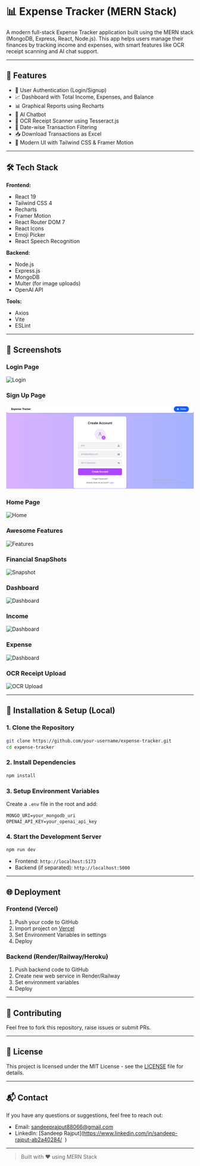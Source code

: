 
# 📊 Expense Tracker (MERN Stack)

A modern full-stack Expense Tracker application built using the MERN stack (MongoDB, Express, React, Node.js). This app helps users manage their finances by tracking income and expenses, with smart features like OCR receipt scanning and AI chat support.

---

## 🚀 Features

- 🔐 User Authentication (Login/Signup)
- 📈 Dashboard with Total Income, Expenses, and Balance
- 📊 Graphical Reports using Recharts
- 🤖 AI Chatbot 
- 📸 OCR Receipt Scanner using Tesseract.js
- 📅 Date-wise Transaction Filtering
- 📥 Download Transactions as Excel
- 🌈 Modern UI with Tailwind CSS & Framer Motion

---

## 🛠️ Tech Stack

**Frontend:**
- React 19
- Tailwind CSS 4
- Recharts
- Framer Motion
- React Router DOM 7
- React Icons
- Emoji Picker
- React Speech Recognition

**Backend:**
- Node.js
- Express.js
- MongoDB
- Multer (for image uploads)
- OpenAI API

**Tools:**
- Axios
- Vite
- ESLint

---

## 📸 Screenshots

### Login Page
![Login](https://github.com/codeofsandeep/ExpenseTracker/edit/main/screenshots/login.png?raw=true)


### Sign Up Page
![SignUp](./images/signup.png)

### Home Page
![Home](./screenshot/Home.png)

### Awesome Features
![Features](./screenshot/Features.png)

### Financial SnapShots
![Snapshot](./screenshot/snapshot.png)

### Dashboard
![Dashboard](./screenshot/userDashboard.png)

### Income
![Dashboard](./screenshot/income.png)

### Expense
![Dashboard](./screenshot/expense.png)

### OCR Receipt Upload
![OCR Upload](./screenshot/ocr.png)

---

## 🧪 Installation & Setup (Local)

### 1. Clone the Repository
```bash
git clone https://github.com/your-username/expense-tracker.git
cd expense-tracker
```

### 2. Install Dependencies
```bash
npm install
```

### 3. Setup Environment Variables
Create a `.env` file in the root and add:
```env
MONGO_URI=your_mongodb_uri
OPENAI_API_KEY=your_openai_api_key
```

### 4. Start the Development Server
```bash
npm run dev
```

- Frontend: `http://localhost:5173`
- Backend (if separated): `http://localhost:5000`

---

## 🌐 Deployment

### Frontend (Vercel)
1. Push your code to GitHub
2. Import project on [Vercel](https://vercel.com/)
3. Set Environment Variables in settings
4. Deploy

### Backend (Render/Railway/Heroku)
1. Push backend code to GitHub
2. Create new web service in Render/Railway
3. Set environment variables
4. Deploy

---

## 🤝 Contributing

Feel free to fork this repository, raise issues or submit PRs.

---

## 📄 License

This project is licensed under the MIT License - see the [LICENSE](LICENSE) file for details.

---

## 📬 Contact

If you have any questions or suggestions, feel free to reach out:
- Email: sandeeprajput88066@gmail.com
- LinkedIn: [Sandeep Rajput](https://www.linkedin.com/in/sandeep-rajput-ab2a40284/  )

---

> Built with ❤️ using MERN Stack

